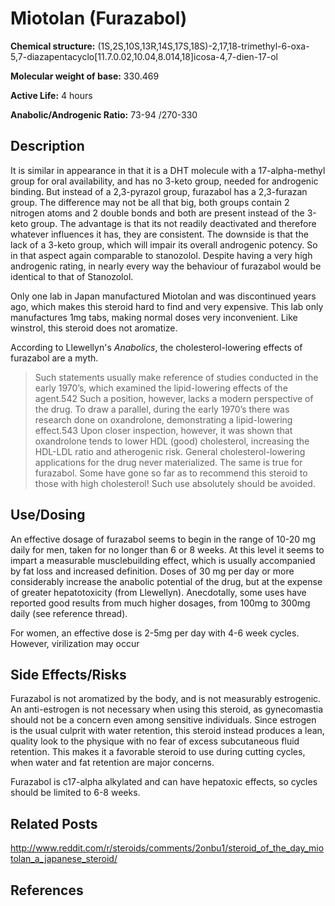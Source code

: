 # Miotolan (Furazabol)

**Chemical structure:** (1S,2S,10S,13R,14S,17S,18S)-2,17,18-trimethyl-6-oxa-5,7-diazapentacyclo[11.7.0.02,10.04,8.014,18]icosa-4,7-dien-17-ol

**Molecular weight of base:** 330.469

**Active Life:** 4 hours

**Anabolic/Androgenic Ratio:**  73-94 /270-330

## Description
It is similar in appearance in that it is a DHT molecule with a 17-alpha-methyl group for oral availability, and has no 3-keto group, needed for androgenic binding. But instead of a 2,3-pyrazol group, furazabol has a 2,3-furazan group. The difference may not be all that big, both groups contain 2 nitrogen atoms and 2 double bonds and both are present instead of the 3-keto group. The advantage is that its not readily deactivated and therefore whatever influences it has, they are consistent. The downside is that the lack of a 3-keto group, which will impair its overall androgenic potency. So in that aspect again comparable to stanozolol. Despite having a very high androgenic rating, in nearly every way the behaviour of furazabol would be identical to that of Stanozolol.

Only one lab in Japan manufactured Miotolan and was discontinued years ago, which makes this steroid hard to find and very expensive. This lab only manufactures 1mg tabs, making normal doses very inconvenient. Like winstrol, this steroid does not aromatize.

According to Llewellyn's *Anabolics*, the cholesterol-lowering effects of furazabol are a myth.

>Such statements usually make reference of studies conducted in the early 1970’s, which examined the lipid-lowering effects of the agent.542 Such a position, however, lacks a modern perspective of the drug. To draw a parallel, during the early 1970’s there was research done on oxandrolone, demonstrating a lipid-lowering effect.543 Upon closer
inspection, however, it was shown that oxandrolone tends to lower HDL (good) cholesterol, increasing the HDL-LDL ratio and atherogenic risk. General cholesterol-lowering
applications for the drug never materialized. The same is true for furazabol. Some have gone so far as to recommend this steroid to those with high cholesterol! Such use absolutely should be avoided.

## Use/Dosing
An effective dosage of furazabol seems to begin in the range of 10-20 mg daily for men, taken for no longer than 6 or 8 weeks. At this level it seems to impart a measurable musclebuilding effect, which is usually accompanied by fat loss and increased definition. Doses of 30 mg per day or more considerably increase the anabolic potential of the drug, but at the expense of greater hepatotoxicity (from Llewellyn).  Anecdotally, some uses have reported good results from much higher dosages, from 100mg to 300mg daily (see reference thread).

For women, an effective dose is 2-5mg per day with 4-6 week cycles.  However, virilization may occur

## Side Effects/Risks
Furazabol is not aromatized by the body, and is not measurably estrogenic. An anti-estrogen is not necessary when using this steroid, as gynecomastia should not be a concern even among sensitive individuals. Since estrogen is the usual culprit with water retention, this steroid instead produces a lean, quality look to the physique with no fear of excess subcutaneous fluid retention. This makes it a favorable steroid to use during cutting cycles, when water and fat retention are major concerns.

Furazabol is c17-alpha alkylated and can have hepatoxic effects, so cycles should be limited to 6-8 weeks.
## Related Posts
http://www.reddit.com/r/steroids/comments/2onbu1/steroid_of_the_day_miotolan_a_japanese_steroid/

## References